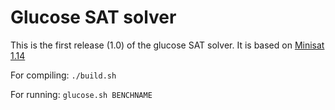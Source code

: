 # Glucose SAT solver

This is the first release (1.0) of the glucose SAT solver. 
It is based on [Minisat 1.14](http://minisat.se/MiniSat.html)

For compiling:  ```./build.sh```


For running: ```glucose.sh BENCHNAME```
